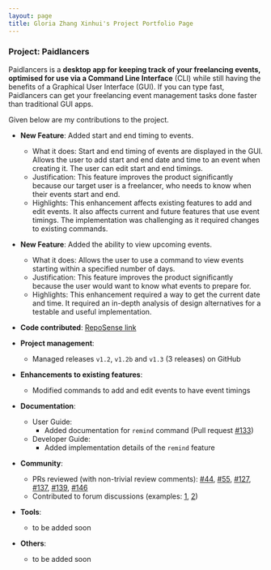 ```yaml
---
layout: page
title: Gloria Zhang Xinhui's Project Portfolio Page
---
```


### Project: Paidlancers

Paidlancers is a **desktop app for keeping track of your freelancing events, optimised for use via a Command Line Interface** (CLI) while still having the benefits of a Graphical User Interface (GUI). If you can type fast, Paidlancers can get your freelancing event management tasks done faster than traditional GUI apps.

Given below are my contributions to the project.

* **New Feature**: Added start and end timing to events.
  * What it does: Start and end timing of events are displayed in the GUI. Allows the user to add start and end date and time to an event when creating it. The user can edit start and end timings.
  * Justification: This feature improves the product significantly because our target user is a freelancer, who needs to know when their events start and end.
  * Highlights: This enhancement affects existing features to add and edit events. It also affects current and future features that use event timings. The implementation was challenging as it required changes to existing commands.

* **New Feature**: Added the ability to view upcoming events.
  * What it does: Allows the user to use a command to view events starting within a specified number of days.
  * Justification: This feature improves the product significantly because the user would want to know what events to prepare for.
  * Highlights: This enhancement required a way to get the current date and time. It required an in-depth analysis of design alternatives for a testable and useful implementation.

* **Code contributed**: [RepoSense link](https://nus-cs2103-ay2223s2.github.io/tp-dashboard/?search=glozxi&breakdown=true&sort=groupTitle&sortWithin=title&since=2023-02-17&timeframe=commit&mergegroup=&groupSelect=groupByRepos&checkedFileTypes=docs~functional-code~test-code~other)

* **Project management**:
  * Managed releases `v1.2`, `v1.2b` and `v1.3` (3 releases) on GitHub

* **Enhancements to existing features**:
  * Modified commands to add and edit events to have event timings

* **Documentation**:
  * User Guide:
    * Added documentation for `remind` command (Pull request [#133](https://github.com/AY2223S2-CS2103T-T11-3/tp/pull/133))
  * Developer Guide:
    * Added implementation details of the `remind` feature

* **Community**:
  * PRs reviewed (with non-trivial review comments): [#44](https://github.com/AY2223S2-CS2103T-T11-3/tp/pull/44), [#55](https://github.com/AY2223S2-CS2103T-T11-3/tp/pull/55), [#127](https://github.com/AY2223S2-CS2103T-T11-3/tp/pull/127), [#137](https://github.com/AY2223S2-CS2103T-T11-3/tp/pull/137), [#139](https://github.com/AY2223S2-CS2103T-T11-3/tp/pull/139), [#146](https://github.com/AY2223S2-CS2103T-T11-3/tp/pull/146)
  * Contributed to forum discussions (examples: [1](https://github.com/nus-cs2103-AY2223S2/forum/issues/4), [2](https://github.com/nus-cs2103-AY2223S2/forum/issues/222))

* **Tools**:
  * to be added soon

* **Others**:
  * to be added soon
